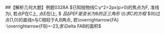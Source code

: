 ##【解析几何大题】例题0328A
$已知抛物线C:y^2=2px(p>0)的焦点为F, 准线为l, 若点P在C上, 点E在l上, $
$且\Delta PEF是变长为8的正三角形$
$(I)求C的方程$
$(II)过点(1,0)的直线n与C相较于A,B两点, 若\overrightarrow{FA}⋅\overrightarrow{FB}=-23,求\Delta FAB的面积$
